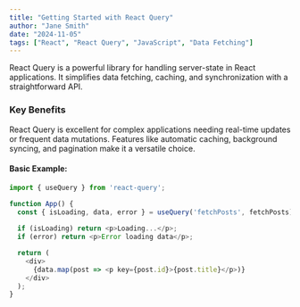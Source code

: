 ```yaml
---
title: "Getting Started with React Query"
author: "Jane Smith"
date: "2024-11-05"
tags: ["React", "React Query", "JavaScript", "Data Fetching"]
---
```


React Query is a powerful library for handling server-state in React applications. It simplifies data fetching, caching, and synchronization with a straightforward API.

### Key Benefits
React Query is excellent for complex applications needing real-time updates or frequent data mutations. Features like automatic caching, background syncing, and pagination make it a versatile choice.

#### Basic Example:
```javascript
import { useQuery } from 'react-query';

function App() {
  const { isLoading, data, error } = useQuery('fetchPosts', fetchPosts);
  
  if (isLoading) return <p>Loading...</p>;
  if (error) return <p>Error loading data</p>;

  return (
    <div>
      {data.map(post => <p key={post.id}>{post.title}</p>)}
    </div>
  );
}
